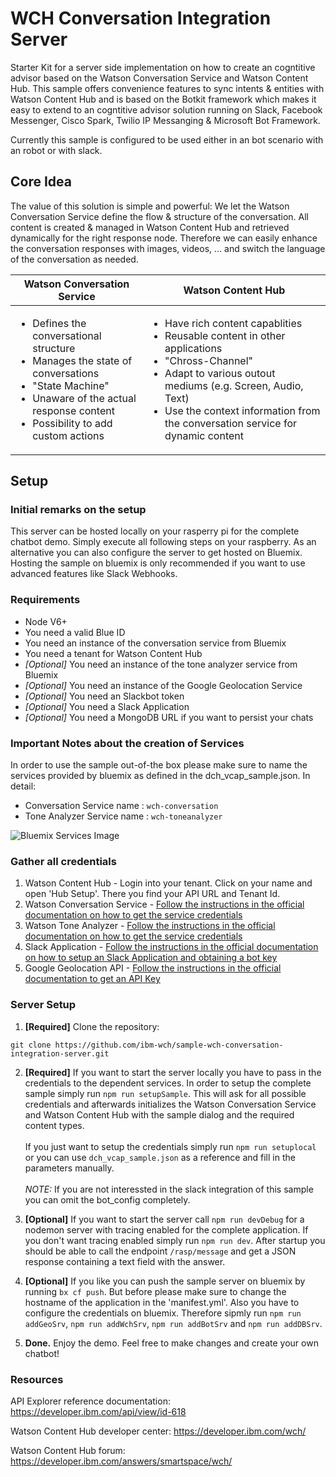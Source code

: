 # WCH Conversation Integration Server

Starter Kit for a server side implementation on how to create an cogntitive advisor based on the Watson Conversation Service and Watson Content Hub. This sample offers convenience features to sync intents & entities with Watson Content Hub and is based on the Botkit framework which makes it easy to extend to an cogntitive advisor solution running on Slack, Facebook Messenger, Cisco Spark, Twilio IP Messanging & Microsoft Bot Framework.

Currently this sample is configured to be used either in an bot scenario with an robot or with slack.

## Core Idea
The value of this solution is simple and powerful: We let the Watson Conversation Service define the flow & structure of the conversation. All content is created & managed in Watson Content Hub and retrieved dynamically for the right response node. Therefore we can easily enhance the conversation responses with images, videos, ... and switch the language of the conversation as needed.

| Watson Conversation Service | Watson Content Hub |
|---|---|
|  <ul><li>Defines the conversational structure</li><li>Manages the state of conversations</li><li>"State Machine"</li><li>Unaware of the actual response content</li><li>Possibility to add custom actions</li></ul> | <ul><li>Have rich content capablities</li><li>Reusable content in other applications</li><li>"Chross-Channel"</li><li>Adapt to various outout mediums (e.g. Screen, Audio, Text)</li><li>Use the context information from the conversation service for dynamic content</li></ul> |

## Setup

### Initial remarks on the setup
This server can be hosted locally on your rasperry pi for the complete chatbot demo. Simply execute all following steps on your raspberry. As an alternative you can also configure the server to get hosted on Bluemix. Hosting the sample on bluemix is only recommended if you want to use advanced features like Slack Webhooks.

### Requirements
- Node V6+
- You need a valid Blue ID
- You need an instance of the conversation service from Bluemix
- You need a tenant for Watson Content Hub
- *[Optional]* You need an instance of the tone analyzer service from Bluemix
- *[Optional]* You need an instance of the Google Geolocation Service
- *[Optional]* You need an Slackbot token
- *[Optional]* You need a Slack Application
- *[Optional]* You need a MongoDB URL if you want to persist your chats

### Important Notes about the creation of Services
In order to use the sample out-of-the box please make sure to name the  services provided by bluemix as defined in the dch_vcap_sample.json. In detail:
- Conversation Service name : `wch-conversation`
- Tone Analyzer Service name : `wch-toneanalyzer`

![Bluemix Services Image](/docs/4%20-%20Created%20Services.PNG?raw=true)

### Gather all credentials
1. Watson Content Hub - Login into your tenant. Click on your name and open 'Hub Setup'. There you find your API URL and Tenant Id. 
2. Watson Conversation Service - [Follow the instructions in the official documentation on how to get the service credentials][bluemixapi]
3. Watson Tone Analyzer - [Follow the instructions in the official documentation on how to get the service credentials][bluemixapi]
4. Slack Application - [Follow the instructions in the official documentation on how to setup an Slack Application and obtaining a bot key][slackapi]
5. Google Geolocation API - [Follow the instructions in the official documentation to get an API Key][geoapi]

[bluemixapi]:https://www.ibm.com/watson/developercloud/doc/common/getting-started-credentials.html
[slackapi]:https://api.slack.com/slack-apps
[geoapi]:https://developers.google.com/maps/documentation/geolocation/get-api-key

### Server Setup
1. **[Required]** Clone the repository:
```
git clone https://github.com/ibm-wch/sample-wch-conversation-integration-server.git
```

2. **[Required]** If you want to start the server locally you have to pass in the credentials to the dependent services. In order to setup the complete sample simply run `npm run setupSample`. This will ask for all possible credentials and afterwards initializes the Watson Conversation Service and Watson Content Hub with the sample dialog and the required content types.<br/><br/>If you just want to setup the credentials simply run `npm run setuplocal` or you can use `dch_vcap_sample.json` as a reference and fill in the parameters manually.<br/><br/>*NOTE:* If you are not interessted in the slack integration of this sample you can omit the bot_config completely.

3. **[Optional]** If you want to start the server call `npm run devDebug` for a nodemon server with tracing enabled for the complete application. If you don't want tracing enabled simply run `npm run dev`. After startup you should be able to call the endpoint `/rasp/message` and get a JSON response containing a text field with the answer.

4. **[Optional]** If you like you can push the sample server on bluemix by running `bx cf push`. But before please make sure to change the hostname of the application in the 'manifest.yml'. Also you have to configure the credentials on bluemix. Therefore sipmly run `npm run addGeoSrv`, `npm run addWchSrv`, `npm run addBotSrv` and `npm run addDBSrv`.

5. **Done.** Enjoy the demo. Feel free to make changes and create your own chatbot!  

### Resources

API Explorer reference documentation: https://developer.ibm.com/api/view/id-618

Watson Content Hub developer center: https://developer.ibm.com/wch/

Watson Content Hub forum: https://developer.ibm.com/answers/smartspace/wch/
